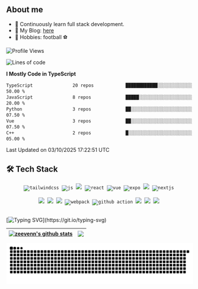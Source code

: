 ## About me

- 🌱 Continuously learn full stack development.
- 💼 My Blog: [here](https://zeevenn.github.io/blog/)
- 👋 Hobbies: football ⚽

<!--START_SECTION:waka-->
![Profile Views](http://img.shields.io/badge/Profile%20Views-1-blue)

![Lines of code](https://img.shields.io/badge/From%20Hello%20World%20I%27ve%20Written-2.3%20million%20lines%20of%20code-blue)

**I Mostly Code in TypeScript** 

```text
TypeScript               20 repos            ████████████░░░░░░░░░░░░░   50.00 % 
JavaScript               8 repos             █████░░░░░░░░░░░░░░░░░░░░   20.00 % 
Python                   3 repos             ██░░░░░░░░░░░░░░░░░░░░░░░   07.50 % 
Vue                      3 repos             ██░░░░░░░░░░░░░░░░░░░░░░░   07.50 % 
C++                      2 repos             █░░░░░░░░░░░░░░░░░░░░░░░░   05.00 % 
```




 Last Updated on 03/10/2025 17:22:51 UTC
<!--END_SECTION:waka-->

## 🛠️ Tech Stack

<div align="center">
  <code><img height="40" src="https://api.iconify.design/skill-icons:tailwindcss-dark.svg" alt="tailwindcss" style="height: 40px"></code>&nbsp;
  <code><img height="40" src="https://api.iconify.design/skill-icons:javascript.svg" alt="js" style="height: 40px"></code>&nbsp;
  <code><img height="40" src="https://api.iconify.design/skill-icons:typescript.svg" style="height: 40px"></code>&nbsp;
  <code><img height="40" src="https://api.iconify.design/devicon:react.svg" alt="react" style="height: 40px"></code>&nbsp;
  <code><img height="40" src="https://api.iconify.design/devicon:vuejs.svg" alt="vue" style="height: 40px"></code>&nbsp;
  <code><img height="40" src="https://cdn.simpleicons.org/expo/000020/edeef0" alt="expo" style="height: 40px"></code>&nbsp;
  <code><img height="40" src="https://api.iconify.design/skill-icons:nestjs-dark.svg" style="height: 40px"></code>&nbsp;
  <code><img height="40" src="https://api.iconify.design/logos:nextjs-icon.svg" alt="nextjs" style="height: 40px"></code>&nbsp;
</div>

<br />

<div align="center">
  <code><img height="40" src="https://api.iconify.design/devicon:git.svg" style="height: 40px"></code>&nbsp;
  <code><img height="40" src="https://api.iconify.design/devicon:vscode.svg" style="height: 40px"></code>&nbsp;
  <code><img height="40" src="https://api.iconify.design/skill-icons:vite-dark.svg" style="height: 40px"></code>&nbsp;
  <code><img height="40" src="https://api.iconify.design/devicon:webpack.svg" alt="webpack" style="height: 40px"></code>&nbsp;
  <code><img height="40" src="https://api.iconify.design/devicon:githubactions.svg" alt="github action" style="height: 40px"></code>&nbsp;
  <code><img height="40" src="https://api.iconify.design/devicon:nginx.svg" style="height: 40px"></code>&nbsp;
  <code><img height="40" src="https://api.iconify.design/skill-icons:prisma.svg" style="height: 40px"></code>&nbsp;
  <code><img height="40" src="https://api.iconify.design/skill-icons:docker.svg" style="height: 40px"></code>&nbsp;
</div>

<br/>

[![Typing SVG](https://readme-typing-svg.herokuapp.com?font=Fira+Code&pause=1000&color=539BF5&background=4184E41A&vCenter=true&multiline=true&random=false&width=550&height=40&lines=Enquanto+houver+1%25+de+chance%2C+teremo+99%25+f%C3%A9.)](https://git.io/typing-svg)

| <a href="https://github.com/zeevenn/github-readme-stats"><img align="center" src="https://github-readme-stats.vercel.app/api?username=zeevenn&show_icons=true&hide_border=true&theme=transparent" alt="zeevenn's github stats" /></a> | <a href="https://github.com/zeevenn/github-readme-stats"><img align="center" src="https://github-readme-stats.vercel.app/api/top-langs/?username=zeevenn&layout=compact&hide_border=true&theme=transparent" /></a> |
| ------------------------------------------------------------------------------------------------------------------------------------------------------------------------------------------------------------------------------------------------- | -------------------------------------------------------------------------------------------------------------------------------------------------------------------------------------------------------------------------- |

<picture>
  <source media="(prefers-color-scheme: dark)" srcset="https://raw.githubusercontent.com/zeevenn/zeevenn/output/snake-dark.svg" />
  <source media="(prefers-color-scheme: light)" srcset="https://raw.githubusercontent.com/zeevenn/zeevenn/output/snake.svg" />
  <img alt="github-snake" src="https://raw.githubusercontent.com/zeevenn/zeevenn/output/snake.svg" />
</picture>

